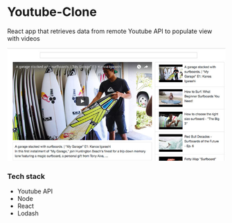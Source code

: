 # Youtube-Clone
React app that retrieves data from remote Youtube API to populate view with videos

![alt text](https://github.com/jevans321/Youtube-Clone/blob/master/assets/home_page.jpg)

### Tech stack
* Youtube API
* Node
* React
* Lodash